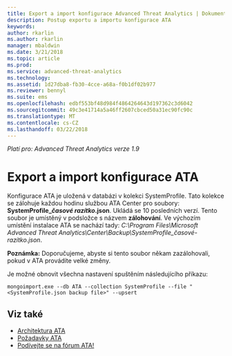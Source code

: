 ```yaml
---
title: Export a import konfigurace Advanced Threat Analytics | Dokumentace Microsoftu
description: Postup exportu a importu konfigurace ATA
keywords: 
author: rkarlin
ms.author: rkarlin
manager: mbaldwin
ms.date: 3/21/2018
ms.topic: article
ms.prod: 
ms.service: advanced-threat-analytics
ms.technology: 
ms.assetid: 1d27dba8-fb30-4cce-a68a-f0b1df02b977
ms.reviewer: bennyl
ms.suite: ems
ms.openlocfilehash: edbf553bf48d984f4864264643d197362c3d6042
ms.sourcegitcommit: 49c3e41714a5a46ff2607cbced50a31ec90fc90c
ms.translationtype: MT
ms.contentlocale: cs-CZ
ms.lasthandoff: 03/22/2018
---
```

*Platí pro: Advanced Threat Analytics verze 1.9*



# <a name="export-and-import-the-ata-configuration"></a>Export a import konfigurace ATA
Konfigurace ATA je uložená v databázi v kolekci SystemProfile.
Tato kolekce se zálohuje každou hodinu službou ATA Center pro soubory: **SystemProfile_*časové razítko*.json**. Ukládá se 10 posledních verzí.
Tento soubor je umístěný v podsložce s názvem **zálohování**. Ve výchozím umístění instalace ATA se nachází tady: *C:\Program Files\Microsoft Advanced Threat Analytics\Center\Backup\SystemProfile_*časové-razítko*.json*. 

**Poznámka:** Doporučujeme, abyste si tento soubor někam zazálohovali, pokud v ATA provádíte velké změny.

Je možné obnovit všechna nastavení spuštěním následujícího příkazu:

`mongoimport.exe --db ATA --collection SystemProfile --file "<SystemProfile.json backup file>" --upsert`

## <a name="see-also"></a>Viz také
- [Architektura ATA](ata-architecture.md)
- [Požadavky ATA](ata-prerequisites.md)
- [Podívejte se na fórum ATA!](https://social.technet.microsoft.com/Forums/security/home?forum=mata)


